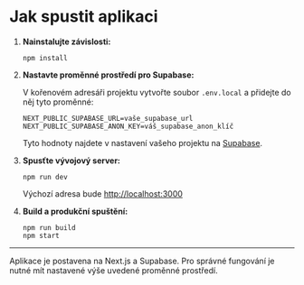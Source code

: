 # Jak spustit aplikaci

1. **Nainstalujte závislosti:**
   ```
   npm install
   ```

2. **Nastavte proměnné prostředí pro Supabase:**
   
   V kořenovém adresáři projektu vytvořte soubor `.env.local` a přidejte do něj tyto proměnné:
   ```env
   NEXT_PUBLIC_SUPABASE_URL=vaše_supabase_url
   NEXT_PUBLIC_SUPABASE_ANON_KEY=váš_supabase_anon_klíč
   ```
   Tyto hodnoty najdete v nastavení vašeho projektu na [Supabase](https://app.supabase.com/).

3. **Spusťte vývojový server:**
   ```
   npm run dev
   ```
   Výchozí adresa bude [http://localhost:3000](http://localhost:3000)

4. **Build a produkční spuštění:**
   ```
   npm run build
   npm start
   ```

---

Aplikace je postavena na Next.js a Supabase. Pro správné fungování je nutné mít nastavené výše uvedené proměnné prostředí.
